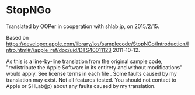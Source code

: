 # StopNGo

Translated by OOPer in cooperation with shlab.jp, on 2015/2/15.

Based on
<https://developer.apple.com/library/ios/samplecode/StopNGo/Introduction/Intro.html#//apple_ref/doc/uid/DTS40011123>
2011-10-12.

As this is a line-by-line translation from the original sample code, "redistribute the Apple Software in its entirety and without modifications" would apply. See license terms in each file .
Some faults caused by my translation may exist. Not all features tested.
You should not contact to Apple or SHLab(jp) about any faults caused by my translation.
